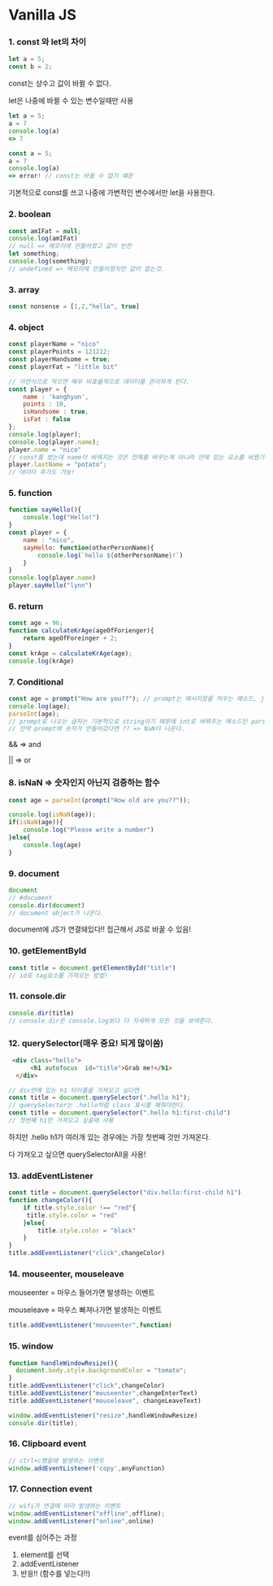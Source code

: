 # Vanilla JS

### 1. const 와 let의 차이

```javascript
let a = 5;
const b = 2;
```

const는 상수고 값이 바뀔 수 없다. 

let은 나중에 바뀔 수 있는 변수일때만 사용

```javascript
let a = 5;
a = 7
console.log(a)
=> 7
```

```javascript
const a = 5;
a = 7
console.log(a)
=> error! // const는 바꿀 수 없기 떄문
```

기본적으로 const를 쓰고 나중에 가변적인 변수에서만 let을 사용한다.

### 2. boolean

```javascript
const amIFat = null;
console.log(amIFat)
// null => 메모리에 만들어졌고 값이 빈칸
let something;
console.log(something); 
// undefined => 메모리에 만들어졌지만 값이 없는것.
```

### 3. array

```javascript
const nonsense = [1,2,"hello", true]
```

### 4. object

```javascript
const playerName = "nico"
const playerPoints = 121212;
const playerHandsome = true;
const playerFat = "little bit"

// 이런식으로 적으면 매우 비효율적으로 데이터를 관리하게 된다.
const player = { 
    name : 'kanghyun', 
    points : 10, 
    isHandsome : true, 
    isFat : false
};
console.log(player);
console.log(player.name);
player.name = "nico"
// const를 썼는데 name이 바꿔지는 것은 전체를 바꾸는게 아니라 안에 있는 요소를 바꿨기 때문에 가능하다.
player.lastName = "potato";
// 데이터 추가도 가능!
```

### 5. function

```javascript
function sayHello(){
    console.log("Hello!")
}
const player = {
    name : "nico",
    sayHello: function(otherPersonName){
        console.log(`hello ${otherPersonName}!`)
    }
} 
console.log(player.name)
player.sayHello("lynn")
```

### 6. return

```javascript
const age = 96;
function calculateKrAge(ageOfForienger){
    return ageOfForeinger + 2;
}
const krAge = calculateKrAge(age);
console.log(krAge)
```

### 7. Conditional

```javascript
const age = prompt("How are you??"); // prompt는 메시지창을 띄우는 메소드, js를 잠시 멈춘다.
console.log(age);
parseInt(age);
// prompt로 나오는 글자는 기본적으로 string이기 때문에 int로 바꿔주는 메소드인 parseInt로 숫자로 바꿔준다.
// 만약 prompt에 숫자가 안들어갔다면 ?? => NaN이 나온다.
```

&& => and 

|| => or

### 8. isNaN => 숫자인지 아닌지 검증하는 함수

```javascript
const age = parseInt(prompt("How old are you??"));

console.log(isNaN(age));
if(isNaN(age)){
    console.log("Please write a number")
}else{
    console.log(age)
}
```

### 9. document

```javascript
document
// #document
console.dir(document)
// document object가 나온다.
```

document에 JS가 연결돼있다!! 접근해서 JS로 바꿀 수 있음!

### 10. getElementById

```javascript
const title = document.getElementById("title")
// id로 tag요소를 가져오는 방법!
```

### 11. console.dir

```javascript
console.dir(title)
// console.dir은 console.log보다 더 자세하게 모든 것을 보여준다.
```

### 12. querySelector(매우 중요! 되게 많이씀)

```html
 <div class="hello">
      <h1 autofocus  id="title">Grab me!</h1>  
  </div>
```

```javascript
// div안에 있는 h1 타이틀을 가져오고 싶다면
const title = document.querySelector(".hello h1");
// querySelector는 .hello처럼 class 표시를 해줘야한다.
const title = document.querySelector(".hello h1:first-child")
// 첫번째 h1만 가져오고 싶을때 사용
```

하지만 .hello h1가 여러개 있는 경우에는 가장 첫번째 것만 가져온다.

다 가져오고 싶으면 querySelectorAll을 사용!

### 13. addEventListener

```javascript
const title = document.querySelector("div.hello:first-child h1")
function changeColor(){
    if title.style.color !== "red"{
     title.style.color = "red"   
    }else{
        title.style.color = "black"
    }
}
title.addEventListener("click",changeColor)
```

### 14. mouseenter, mouseleave

mouseenter = 마우스 들어가면 발생하는 이벤트

mouseleave = 마우스 빠져나가면 발생하는 이벤트

```javascript
title.addEventListener("mouseenter",function)
```

### 15. window

```javascript
function handleWindowResize(){
  document.body.style.backgroundColor = "tomato";
}
title.addEventListener("click",changeColor)
title.addEventListener("mouseenter",changeEnterText)
title.addEventListener("mouseleave", changeLeaveText)

window.addEventListener("resize",handleWindowResize)
console.dir(title);
```

### 16. Clipboard event

```javascript
// ctrl+c했을때 발생하는 이벤트
window.addEventListener('copy',anyFunction)
```

### 17. Connection event

```javascript
// wifi가 연결에 따라 발생하는 이벤트
window.addEventListener("offline",offline);
window.addEventListener("online",online)
```

event를 심어주는 과정

1. element를 선택
2. addEventListener
3. 반응!! (함수를 넣는다!!)
